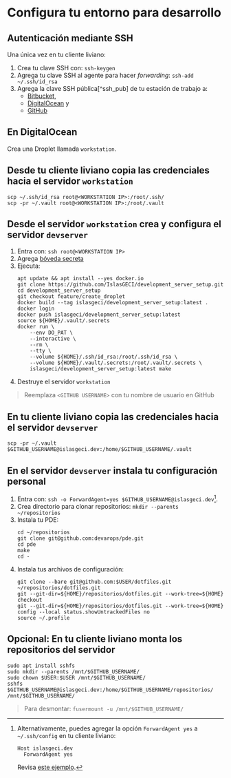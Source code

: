 # Configura tu entorno para desarrollo

## Autenticación mediante SSH

Una única vez en tu cliente liviano:

1. Crea tu clave SSH con: `ssh-keygen`
1. Agrega tu clave SSH al agente para hacer _forwarding_: `ssh-add ~/.ssh/id_rsa`
1. Agrega la clave SSH pública[^ssh_pub] de tu estación de trabajo a:
    - [Bitbucket](https://bitbucket.org/account/settings/ssh-keys/),
    - [DigitalOcean](https://cloud.digitalocean.com/account/security) y
    - [GitHub](https://github.com/settings/keys/)

## En DigitalOcean

Crea una Droplet llamada `workstation`.

## Desde tu cliente liviano copia las credenciales hacia el servidor `workstation`

```shell
scp ~/.ssh/id_rsa root@<WORKSTATION IP>:/root/.ssh/
scp -pr ~/.vault root@<WORKSTATION IP>:/root/.vault
```

## Desde el servidor `workstation` crea y configura el servidor `devserver`

1. Entra con: `ssh root@<WORKSTATION IP>`
1. Agrega [bóveda secreta](https://docs.google.com/document/d/1lY7ycXs4J8wp1OyJCmPsvfB7YdQqscqL52cIZxBP6Rw)
1. Ejecuta:
    ```shell
    apt update && apt install --yes docker.io
    git clone https://github.com/IslasGECI/development_server_setup.git
    cd development_server_setup
    git checkout feature/create_droplet
    docker build --tag islasgeci/development_server_setup:latest .
    docker login
    docker push islasgeci/development_server_setup:latest
    source ${HOME}/.vault/.secrets
    docker run \
        --env DO_PAT \
        --interactive \
        --rm \
        --tty \
        --volume ${HOME}/.ssh/id_rsa:/root/.ssh/id_rsa \
        --volume ${HOME}/.vault/.secrets:/root/.vault/.secrets \
        islasgeci/development_server_setup:latest make
    ```
1. Destruye el servidor `workstation`

> Reemplaza `<GITHUB USERNAME>` con tu nombre de usuario en GitHub

## En tu cliente liviano copia las credenciales hacia el servidor `devserver`

```shell
scp -pr ~/.vault $GITHUB_USERNAME@islasgeci.dev:/home/$GITHUB_USERNAME/.vault
```

## En el servidor `devserver` instala tu configuración personal

1. Entra con: `ssh -o ForwardAgent=yes $GITHUB_USERNAME@islasgeci.dev`[^forward].
2. Crea directorio para clonar repositorios: `mkdir --parents ~/repositorios`
3. Instala tu PDE:
    ```shell
    cd ~/repositorios
    git clone git@github.com:devarops/pde.git
    cd pde
    make
    cd -
    ```
1. Instala tus archivos de configuración:
    ```shell
    git clone --bare git@github.com:$USER/dotfiles.git ~/repositorios/dotfiles.git
    git --git-dir=${HOME}/repositorios/dotfiles.git --work-tree=${HOME} checkout
    git --git-dir=${HOME}/repositorios/dotfiles.git --work-tree=${HOME} config --local status.showUntrackedFiles no
    source ~/.profile
    ```

[^forward]:
    Alternativamente, puedes agregar la opción `ForwardAgent yes` a `~/.ssh/config` en tu cliente liviano:
    ```
    Host islasgeci.dev
      ForwardAgent yes
    ```
    Revisa [este ejemplo](https://github.com/devarops/dotfiles/blob/develop/.ssh/config).

## Opcional: En tu cliente liviano monta los repositorios del servidor

```shell
sudo apt install sshfs
sudo mkdir --parents /mnt/$GITHUB_USERNAME/
sudo chown $USER:$USER /mnt/$GITHUB_USERNAME/
sshfs $GITHUB_USERNAME@islasgeci.dev:/home/$GITHUB_USERNAME/repositorios/ /mnt/$GITHUB_USERNAME/
```

> Para desmontar: `fusermount -u /mnt/$GITHUB_USERNAME/`
